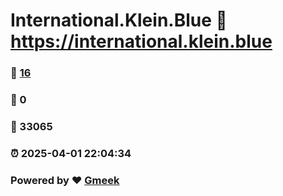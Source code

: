 # International.Klein.Blue :link: https://international.klein.blue 
### :page_facing_up: [16](https://international.klein.blue/tag.html) 
### :speech_balloon: 0 
### :hibiscus: 33065 
### :alarm_clock: 2025-04-01 22:04:34 
### Powered by :heart: [Gmeek](https://github.com/Meekdai/Gmeek)
